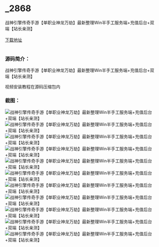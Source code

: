 # _2868
战神引擎传奇手游【单职业神龙万劫】最新整理Win半手工服务端+充值后台+双端【站长亲测】
<br/></br>
[下载地址](https://www.uuid2.com/2868.html "下载地址")
<br/></br>
<h3>源码简介：</h3>
<p>战神引擎传奇手游【单职业神龙万劫】最新整理Win半手工服务端+充值后台+双端【站长亲测】<p>
<p>视频安装教程在源码压缩包内<p>
<h3>截图：</h3>
<img src="https://www.uuid2.com/wp-content/uploads/img/202202/c72bb9b491.jpg" alt="战神引擎传奇手游【单职业神龙万劫】最新整理Win半手工服务端+充值后台+双端【站长亲测】"><img src="https://www.uuid2.com/wp-content/uploads/img/202202/c72bb9b910.jpg" alt="战神引擎传奇手游【单职业神龙万劫】最新整理Win半手工服务端+充值后台+双端【站长亲测】"><img src="https://www.uuid2.com/wp-content/uploads/img/202202/c72bb9b956.jpg" alt="战神引擎传奇手游【单职业神龙万劫】最新整理Win半手工服务端+充值后台+双端【站长亲测】"><img src="https://www.uuid2.com/wp-content/uploads/img/202202/f302ea1664.jpg" alt="战神引擎传奇手游【单职业神龙万劫】最新整理Win半手工服务端+充值后台+双端【站长亲测】"><img src="https://www.uuid2.com/wp-content/uploads/img/202202/f302ea1605.jpg" alt="战神引擎传奇手游【单职业神龙万劫】最新整理Win半手工服务端+充值后台+双端【站长亲测】"><img src="https://www.uuid2.com/wp-content/uploads/img/202202/f302ea1853.jpg" alt="战神引擎传奇手游【单职业神龙万劫】最新整理Win半手工服务端+充值后台+双端【站长亲测】"><img src="https://www.uuid2.com/wp-content/uploads/img/202202/f302ea1158.jpg" alt="战神引擎传奇手游【单职业神龙万劫】最新整理Win半手工服务端+充值后台+双端【站长亲测】"><img src="https://www.uuid2.com/wp-content/uploads/img/202202/f302ea1747.jpg" alt="战神引擎传奇手游【单职业神龙万劫】最新整理Win半手工服务端+充值后台+双端【站长亲测】"><img src="https://www.uuid2.com/wp-content/uploads/img/202202/f302ea1448.jpg" alt="战神引擎传奇手游【单职业神龙万劫】最新整理Win半手工服务端+充值后台+双端【站长亲测】"><img src="https://www.uuid2.com/wp-content/uploads/img/202202/480d042225.jpg" alt="战神引擎传奇手游【单职业神龙万劫】最新整理Win半手工服务端+充值后台+双端【站长亲测】"><img src="https://www.uuid2.com/wp-content/uploads/img/202202/480d042613.jpg" alt="战神引擎传奇手游【单职业神龙万劫】最新整理Win半手工服务端+充值后台+双端【站长亲测】">
